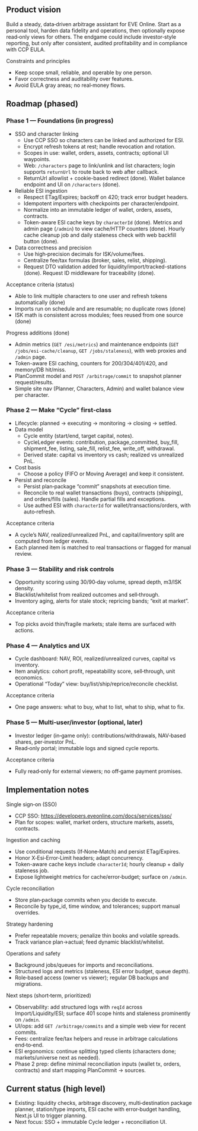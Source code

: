 ## Product vision

Build a steady, data‑driven arbitrage assistant for EVE Online. Start as a personal tool, harden data fidelity and operations, then optionally expose read‑only views for others. The endgame could include investor‑style reporting, but only after consistent, audited profitability and in compliance with CCP EULA.

Constraints and principles

- Keep scope small, reliable, and operable by one person.
- Favor correctness and auditability over features.
- Avoid EULA gray areas; no real‑money flows.

## Roadmap (phased)

### Phase 1 — Foundations (in progress)

- SSO and character linking
  - Use CCP SSO so characters can be linked and authorized for ESI.
  - Encrypt refresh tokens at rest; handle revocation and rotation.
  - Scopes in use: wallet, orders, assets, contracts; optional UI waypoints.
  - Web: `/characters` page to link/unlink and list characters; login supports `returnUrl` to route back to web after callback.
  - ReturnUrl allowlist + cookie-based redirect (done). Wallet balance endpoint and UI on `/characters` (done).
- Reliable ESI ingestion
  - Respect ETag/Expires; backoff on 420; track error budget headers.
  - Idempotent importers with checkpoints per character/endpoint.
  - Normalize into an immutable ledger of wallet, orders, assets, contracts.
  - Token-aware ESI cache keys by `characterId` (done). Metrics and admin page (`/admin`) to view cache/HTTP counters (done). Hourly cache cleanup job and daily staleness check with web backfill button (done).
- Data correctness and precision
  - Use high‑precision decimals for ISK/volume/fees.
  - Centralize fee/tax formulas (broker, sales, relist, shipping).
  - Request DTO validation added for liquidity/import/tracked-stations (done). Request ID middleware for traceability (done).

Acceptance criteria (status)

- Able to link multiple characters to one user and refresh tokens automatically (done)
- Imports run on schedule and are resumable; no duplicate rows (done)
- ISK math is consistent across modules; fees reused from one source (done)

Progress additions (done)

- Admin metrics (`GET /esi/metrics`) and maintenance endpoints (`GET /jobs/esi-cache/cleanup`, `GET /jobs/staleness`), with web proxies and `/admin` page.
- Token-aware ESI caching, counters for 200/304/401/420, and memory/DB hit/miss.
- PlanCommit model and `POST /arbitrage/commit` to snapshot planner request/results.
- Simple site nav (Planner, Characters, Admin) and wallet balance view per character.

### Phase 2 — Make “Cycle” first‑class

- Lifecycle: planned → executing → monitoring → closing → settled.
- Data model
  - Cycle entity (start/end, target capital, notes).
  - CycleLedger events: contribution, package_committed, buy_fill, shipment_fee, listing, sale_fill, relist_fee, write_off, withdrawal.
  - Derived state: capital vs inventory vs cash; realized vs unrealized PnL.
- Cost basis
  - Choose a policy (FIFO or Moving Average) and keep it consistent.
- Persist and reconcile
  - Persist plan‑package “commit” snapshots at execution time.
  - Reconcile to real wallet transactions (buys), contracts (shipping), and orders/fills (sales). Handle partial fills and exceptions.
  - Use authed ESI with `characterId` for wallet/transactions/orders, with auto‑refresh.

Acceptance criteria

- A cycle’s NAV, realized/unrealized PnL, and capital/inventory split are computed from ledger events.
- Each planned item is matched to real transactions or flagged for manual review.

### Phase 3 — Stability and risk controls

- Opportunity scoring using 30/90‑day volume, spread depth, m3/ISK density.
- Blacklist/whitelist from realized outcomes and sell‑through.
- Inventory aging, alerts for stale stock; repricing bands; “exit at market”.

Acceptance criteria

- Top picks avoid thin/fragile markets; stale items are surfaced with actions.

### Phase 4 — Analytics and UX

- Cycle dashboard: NAV, ROI, realized/unrealized curves, capital vs inventory.
- Item analytics: cohort profit, repeatability score, sell‑through, unit economics.
- Operational “Today” view: buy/list/ship/reprice/reconcile checklist.

Acceptance criteria

- One page answers: what to buy, what to list, what to ship, what to fix.

### Phase 5 — Multi‑user/investor (optional, later)

- Investor ledger (in‑game only): contributions/withdrawals, NAV‑based shares, per‑investor PnL.
- Read‑only portal; immutable logs and signed cycle reports.

Acceptance criteria

- Fully read‑only for external viewers; no off‑game payment promises.

## Implementation notes

Single sign‑on (SSO)

- CCP SSO: https://developers.eveonline.com/docs/services/sso/
- Plan for scopes: wallet, market orders, structure markets, assets, contracts.

Ingestion and caching

- Use conditional requests (If‑None‑Match) and persist ETag/Expires.
- Honor X‑Esi‑Error‑Limit headers; adapt concurrency.
- Token-aware cache keys include `characterId`; hourly cleanup + daily staleness job.
- Expose lightweight metrics for cache/error‑budget; surface on `/admin`.

Cycle reconciliation

- Store plan‑package commits when you decide to execute.
- Reconcile by type_id, time window, and tolerances; support manual overrides.

Strategy hardening

- Prefer repeatable movers; penalize thin books and volatile spreads.
- Track variance plan→actual; feed dynamic blacklist/whitelist.

Operations and safety

- Background jobs/queues for imports and reconciliations.
- Structured logs and metrics (staleness, ESI error budget, queue depth).
- Role‑based access (owner vs viewer); regular DB backups and migrations.

Next steps (short‑term, prioritized)

- Observability: add structured logs with `reqId` across Import/Liquidity/ESI; surface 401 scope hints and staleness prominently on `/admin`.
- UI/ops: add `GET /arbitrage/commits` and a simple web view for recent commits.
- Fees: centralize fee/tax helpers and reuse in arbitrage calculations end‑to‑end.
- ESI ergonomics: continue splitting typed clients (characters done; markets/universe next as needed).
- Phase 2 prep: define minimal reconciliation inputs (wallet tx, orders, contracts) and start mapping PlanCommit → sources.

## Current status (high level)

- Existing: liquidity checks, arbitrage discovery, multi‑destination package planner, station/type imports, ESI cache with error‑budget handling, Next.js UI to trigger planning.
- Next focus: SSO + immutable Cycle ledger + reconciliation UI.
